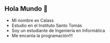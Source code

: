 ## Hola Mundo 👋

- Mi nombre es Calass
- Estudio en el Instituto Santo Tomás
- Soy un estudiante de Ingeniería en Informática
- Me encanta la programación!!!
<!--
**Calasss/Calasss** is a ✨ _special_ ✨ repository because its `README.md` (this file) appears on your GitHub profile.

Here are some ideas to get you started:

- 🔭 I’m currently working on ...
- 🌱 I’m currently learning ...
- 👯 I’m looking to collaborate on ...
- 🤔 I’m looking for help with ...
- 💬 Ask me about ...
- 📫 How to reach me: ...
- 😄 Pronouns: ...
- ⚡ Fun fact: ...
-->
